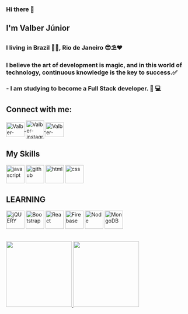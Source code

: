 ### Hi there 👋
## I'm Valber Júnior
### I living in Brazil 💚💛, Rio de Janeiro 😎⛱❤
### I believe the art of development is magic, and in this world of technology, continuous knowledge is the key to success.✅

### - I am studying to become a Full Stack developer. :sparkling_heart: :computer:


## Connect with me:
<a href="https://www.linkedin.com/in/valber-junior-238217b4/" target="_blank">
<img align="center" alt="Valber-linkedin" height="40" width="50" src="https://cdn.jsdelivr.net/gh/devicons/devicon/icons/linkedin/linkedin-original.svg" style="max-width:100%;">
</a>
<a href="https://www.instagram.com/valber_junnior/" target="_blank">
<img align="center" alt="Valber-instagram" height="50" width="50" src="https://images.vexels.com/media/users/3/137380/isolated/preview/1b2ca367caa7eff8b45c09ec09b44c16-logotipo-de-icono-de-instagram-by-vexels.png" style="max-width:100%;">
</a>
<a href="https://www.facebook.com/junior.vieira.33886305/" target="_blank">
<img align="center" alt="Valber-Facebook" height="40" width="50" src="https://cdn.jsdelivr.net/gh/devicons/devicon/icons/facebook/facebook-original.svg" style="max-width:100%;">
</a>

## My Skills

<img src="https://cdn.icon-icons.com/icons2/2108/PNG/512/javascript_icon_130900.png" alt="javascript" width="50" height="50" style="max-width:100%;"></img>
<img src="https://cdn.icon-icons.com/icons2/936/PNG/512/github-logo_icon-icons.com_73546.png" alt="github" width="50" height="50" style="max-width:100%;"></img>
<img src="https://cdn.icon-icons.com/icons2/2415/PNG/512/html_original_wordmark_logo_icon_146478.png" alt="html" width="50" height="50" style="max-width:100%;"></img>
<img src="https://cdn.jsdelivr.net/gh/devicons/devicon/icons/css3/css3-original-wordmark.svg" alt="css" width="50" height="50" style="max-width:100%;"></img>
</br>

## LEARNING

<img src="https://cdn.jsdelivr.net/gh/devicons/devicon/icons/jquery/jquery-plain-wordmark.svg" alt="jQUERY" width="50" height="50" style="max-width:100%;"></img>
<img src="https://cdn.jsdelivr.net/gh/devicons/devicon/icons/bootstrap/bootstrap-plain-wordmark.svg" alt="Bootstrap" width="50" height="50" style="max-width:100%;"></img>
<img src="https://cdn.jsdelivr.net/gh/devicons/devicon/icons/react/react-original-wordmark.svg" alt="React" width="50" height="50" style="max-width:100%;"></img>
<img src="https://cdn.jsdelivr.net/gh/devicons/devicon/icons/firebase/firebase-plain-wordmark.svg" alt="Firebase" width="50" height="50" style="max-width:100%;"></img>
<img src="https://cdn.jsdelivr.net/gh/devicons/devicon/icons/nodejs/nodejs-plain.svg" alt="Node" width="50" height="50" style="max-width:100%;"></img>
<img src="https://cdn.jsdelivr.net/gh/devicons/devicon/icons/mongodb/mongodb-original-wordmark.svg" alt="MongoDB" width="50" height="50" style="max-width:100%;"></img>
</br></br>


 <div style='display:inline-block'>
  <a href="https://github.com/rafaballerini">
  <img height="180em" src="https://github-readme-stats.vercel.app/api?username=ValberJunior&show_icons=true&theme=dracula&include_all_commits=true&count_private=true"/>
  <img height="180em" src="https://github-readme-stats.vercel.app/api/top-langs/?username=ValberJunior&layout=compact&langs_count=16&theme=dracula"/>
</div>
